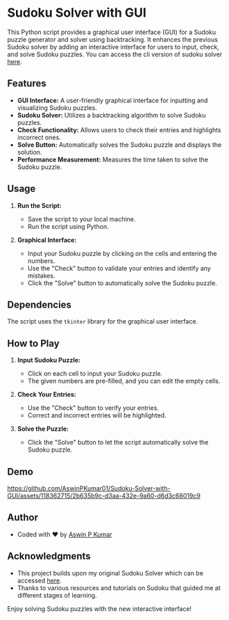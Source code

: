 # Sudoku Solver with GUI

This Python script provides a graphical user interface (GUI) for a Sudoku puzzle generator and solver using backtracking. It enhances the previous Sudoku solver by adding an interactive interface for users to input, check, and solve Sudoku puzzles. You can access the cli version of sudoku solver [here](https://github.com/AswinPKumar01/Sudoku-Solver).

## Features

- **GUI Interface:** A user-friendly graphical interface for inputting and visualizing Sudoku puzzles.
- **Sudoku Solver:** Utilizes a backtracking algorithm to solve Sudoku puzzles.
- **Check Functionality:** Allows users to check their entries and highlights incorrect ones.
- **Solve Button:** Automatically solves the Sudoku puzzle and displays the solution.
- **Performance Measurement:** Measures the time taken to solve the Sudoku puzzle.

## Usage

1. **Run the Script:**
   - Save the script to your local machine.
   - Run the script using Python.

2. **Graphical Interface:**
   - Input your Sudoku puzzle by clicking on the cells and entering the numbers.
   - Use the "Check" button to validate your entries and identify any mistakes.
   - Click the "Solve" button to automatically solve the Sudoku puzzle.

## Dependencies

The script uses the `tkinter` library for the graphical user interface.

## How to Play

1. **Input Sudoku Puzzle:**
   - Click on each cell to input your Sudoku puzzle.
   - The given numbers are pre-filled, and you can edit the empty cells.

2. **Check Your Entries:**
   - Use the "Check" button to verify your entries.
   - Correct and incorrect entries will be highlighted.

3. **Solve the Puzzle:**
   - Click the "Solve" button to let the script automatically solve the Sudoku puzzle.
  
## Demo

https://github.com/AswinPKumar01/Sudoku-Solver-with-GUI/assets/118362715/2b635b9c-d3aa-432e-9a60-d6d3c68019c9

## Author

- Coded with ❤️ by [Aswin P Kumar](https://linktr.ee/aswinpkumar)

## Acknowledgments

- This project builds upon my original Sudoku Solver which can be accessed [here](https://github.com/AswinPKumar01/Sudoku-Solver).
- Thanks to various resources and tutorials on Sudoku that guided me at different stages of learning.

Enjoy solving Sudoku puzzles with the new interactive interface!
